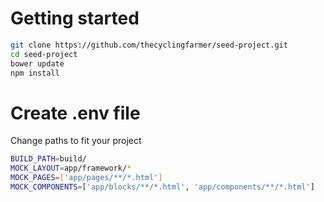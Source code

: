 # Getting started

```bash
git clone https://github.com/thecyclingfarmer/seed-project.git
cd seed-project
bower update
npm install
```
# Create .env file
Change paths to fit your project

```bash
BUILD_PATH=build/
MOCK_LAYOUT=app/framework/*
MOCK_PAGES=['app/pages/**/*.html']
MOCK_COMPONENTS=['app/blocks/**/*.html', 'app/components/**/*.html']
```
